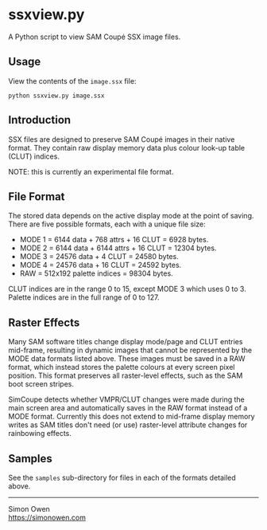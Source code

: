 # ssxview.py

A Python script to view SAM Coupé SSX image files.

## Usage

View the contents of the `image.ssx` file:
```
python ssxview.py image.ssx
```

## Introduction

SSX files are designed to preserve SAM Coupé images in their native format. They
contain raw display memory data plus colour look-up table (CLUT) indices.

NOTE: this is currently an experimental file format.

## File Format

The stored data depends on the active display mode at the point of saving. There
are five possible formats, each with a unique file size:

- MODE 1 = 6144 data + 768 attrs + 16 CLUT = 6928 bytes.
- MODE 2 = 6144 data + 6144 attrs + 16 CLUT = 12304 bytes.
- MODE 3 = 24576 data + 4 CLUT = 24580 bytes.
- MODE 4 = 24576 data + 16 CLUT = 24592 bytes.
- RAW = 512x192 palette indices = 98304 bytes.

CLUT indices are in the range 0 to 15, except MODE 3 which uses 0 to 3. Palette
indices are in the full range of 0 to 127.

## Raster Effects

Many SAM software titles change display mode/page and CLUT entries mid-frame,
resulting in dynamic images that cannot be represented by the MODE data formats
listed above. These images must be saved in a RAW format, which instead stores
the palette colours at every screen pixel position. This format preserves all
raster-level effects, such as the SAM boot screen stripes.

SimCoupe detects whether VMPR/CLUT changes were made during the main screen area
and automatically saves in the RAW format instead of a MODE format. Currently
this does not extend to mid-frame display memory writes as SAM titles don't need
(or use) raster-level attribute changes for rainbowing effects.

## Samples

See the `samples` sub-directory for files in each of the formats detailed above.

---

Simon Owen  
https://simonowen.com
